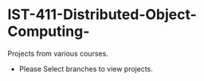 # IST-411-Distributed-Object-Computing-
Projects from various courses.
 - Please Select branches to view projects. 
